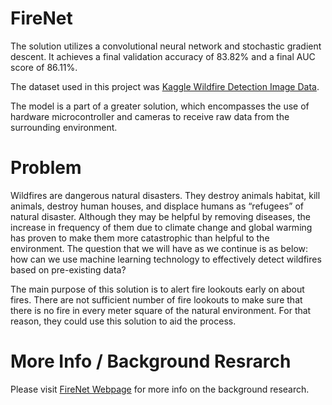 # FireNet

The solution utilizes a convolutional neural network and stochastic gradient descent. It achieves a final validation accuracy of 83.82% and a final AUC score of 86.11%.

The dataset used in this project was [Kaggle Wildfire Detection Image Data](https://www.kaggle.com/datasets/brsdincer/wildfire-detection-image-data).

The model is a part of a greater solution, which encompasses the use of hardware microcontroller and cameras to receive raw data from the surrounding environment.

# Problem

Wildfires are dangerous natural disasters. They destroy animals habitat, kill animals, destroy human houses, and displace humans as “refugees” of natural disaster. Although they may be helpful by removing diseases, the increase in frequency of them due to climate change and global warming has proven to make them more catastrophic than helpful to the environment. The question that we will have as we continue is as below: how can we use machine learning technology to effectively detect wildfires based on pre-existing data?

The main purpose of this solution is to alert fire lookouts early on about fires. There are not sufficient number of fire lookouts to make sure that there is no fire in every meter square of the natural environment. For that reason, they could use this solution to aid the process.

# More Info / Background Resrarch

Please visit [FireNet Webpage](https://rodinsh.notion.site/FireNet-7f78d4cee38b4ce1bbdfb74cbd594c43) for more info on the background research.
